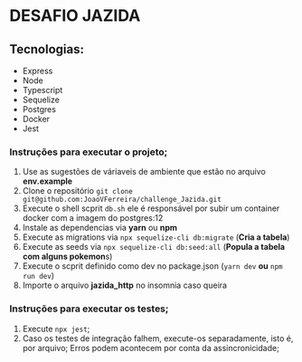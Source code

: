 # DESAFIO JAZIDA

##  Tecnologias: 
  - Express
  - Node
  - Typescript
  - Sequelize
  - Postgres
  - Docker
  - Jest

### Instruções para executar o projeto;

1.  Use as sugestões de váriaveis de ambiente que estão no arquivo **env.example**
2.  Clone o repositório ````git clone git@github.com:JoaoVFerreira/challenge_Jazida.git````
3.  Execute o shell scprit ````db.sh```` ele é responsável por subir um container docker com a imagem do postgres:12
4.  Instale as dependencias via **yarn** ou **npm**
5.  Execute as migrations via ````npx sequelize-cli db:migrate```` (**Cria a tabela**)
6.  Execute as seeds via ````npx sequelize-cli db:seed:all```` (**Popula a tabela com alguns pokemon**s)
7.  Execute o scprit definido como dev no package.json (````yarn dev```` **ou** ````npm run dev````)
8.  Importe o arquivo **jazida_http** no insomnia caso queira

### Instruções para executar os testes;

1.  Execute ````npx jest````;
2.  Caso os testes de integração falhem, execute-os separadamente, isto é, por arquivo; Erros podem acontecem por conta da assincronicidade;